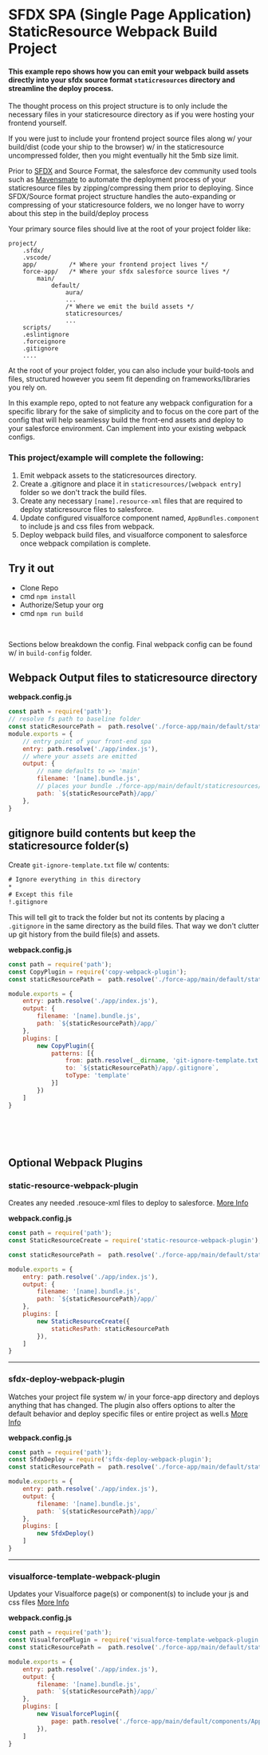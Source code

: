 # SFDX SPA (Single Page Application) StaticResource Webpack Build Project

#### This example repo shows how you can emit your webpack build assets directly into your sfdx source format `staticresources` directory and streamline the deploy process.

The thought process on this project structure is to only include the necessary files in your staticresource directory as if you were hosting your frontend yourself. 

If you were just to include your frontend project source files along w/ your build/dist (code your ship to the browser) w/ in the staticresource uncompressed folder, then you might eventually hit the 5mb size limit.

Prior to [SFDX](https://developer.salesforce.com/tools/sfdxcli) and Source Format, the salesforce dev community used tools such as [Mavensmate](https://github.com/joeferraro/MavensMate-SublimeText) to automate the deployment process of your staticresource files by zipping/compressing them prior to deploying. Since SFDX/Source format project structure handles the auto-expanding or compressing of your staticresource folders, we no longer have to worry about this step in the build/deploy process

Your primary source files should live at the root of your project folder like:
```text
project/
    .sfdx/
    .vscode/
    app/         /* Where your frontend project lives */
    force-app/   /* Where your sfdx salesforce source lives */
        main/
            default/
                aura/
                ...
                /* Where we emit the build assets */
                staticresources/ 
                ...
    scripts/
    .eslintignore
    .forceignore
    .gitignore
    ....
```

At the root of your project folder, you can also include your build-tools and files, structured however you seem fit depending on frameworks/libraries you rely on.

In this example repo, opted to not feature any webpack configuration for a specific library for the sake of simplicity and to focus on the core part of the config that will help seamlessy build the front-end assets and deploy to your salesforce environment. Can implement into your existing webpack configs.

### This project/example will complete the following:

1) Emit webpack assets to the staticresources directory.
2) Create a .gitignore and place it in `staticresources/[webpack entry]` folder so we don't track the build files.
3) Create any necessary `[name].resource-xml` files that are required to deploy staticresource files to salesforce.
4) Update configured visualforce component named, `AppBundles.component` to include js and css files from webpack.
5) Deploy webpack build files, and visualforce component to salesforce once webpack compilation is complete.

## Try it out

* Clone Repo
* cmd `npm install`
* Authorize/Setup your org
* cmd `npm run build`


<br/>

Sections below breakdown the config.
Final webpack config can be found w/ in `build-config` folder. 

## Webpack Output files to staticresource directory
**webpack.config.js** 

```js
const path = require('path');
// resolve fs path to baseline folder
const staticResourcePath =  path.resolve('./force-app/main/default/staticresources/');
module.exports = {
    // entry point of your front-end spa
    entry: path.resolve('./app/index.js'),
    // where your assets are emitted
    output: {
        // name defaults to => 'main'
        filename: '[name].bundle.js',
        // places your bundle ./force-app/main/default/staticresources/app/...
        path: `${staticResourcePath}/app/`
    },
}
```


## gitignore build contents but keep the staticresource folder(s)

Create `git-ignore-template.txt` file w/ contents:
```txt
# Ignore everything in this directory
*
# Except this file
!.gitignore
```
This will tell git to track the folder but not its contents by placing a `.gitignore` in the same directory as the build files. That way we don't clutter up git history from the build file(s) and assets.

**webpack.config.js** 
```js
const path = require('path');
const CopyPlugin = require('copy-webpack-plugin');
const staticResourcePath =  path.resolve('./force-app/main/default/staticresources/');

module.exports = {
    entry: path.resolve('./app/index.js'),
    output: {
        filename: '[name].bundle.js',
        path: `${staticResourcePath}/app/`
    },
    plugins: [
        new CopyPlugin({
            patterns: [{
                from: path.resolve(__dirname, 'git-ignore-template.txt'),
                to: `${staticResourcePath}/app/.gitignore`,
                toType: 'template'
            }]
        })
    ]
}
```

<br/><br/><br/>

## Optional Webpack Plugins

### static-resource-webpack-plugin
Creates any needed .resouce-xml files to deploy to salesforce. [More Info](https://github.com/mjyocca/static-resource-webpack-plugin#readme)

**webpack.config.js** 

```js
const path = require('path');
const StaticResourceCreate = require('static-resource-webpack-plugin');

const staticResourcePath =  path.resolve('./force-app/main/default/staticresources/');

module.exports = {
    entry: path.resolve('./app/index.js'),
    output: {
        filename: '[name].bundle.js',
        path: `${staticResourcePath}/app/`
    },
    plugins: [
        new StaticResourceCreate({
            staticResPath: staticResourcePath
        }),
    ]
}
```
<hr/>

### sfdx-deploy-webpack-plugin
Watches your project file system w/ in your force-app directory and deploys anything that has changed. The plugin also offers options to alter the default behavior and deploy specific files or entire project as well.s [More Info](https://github.com/mjyocca/sfdx-deploy-webpack-plugin)

**webpack.config.js** 

```js
const path = require('path');
const SfdxDeploy = require('sfdx-deploy-webpack-plugin');
const staticResourcePath =  path.resolve('./force-app/main/default/staticresources/');

module.exports = {
    entry: path.resolve('./app/index.js'),
    output: {
        filename: '[name].bundle.js',
        path: `${staticResourcePath}/app/`
    },
    plugins: [
        new SfdxDeploy()
    ]
}
```


<hr>

### visualforce-template-webpack-plugin 
Updates your Visualforce page(s) or component(s) to include your js and css files [More Info](https://github.com/mjyocca/visualforce-template-webpack-plugin)

**webpack.config.js** 

```js
const path = require('path');
const VisualforcePlugin = require('visualforce-template-webpack-plugin');
const staticResourcePath =  path.resolve('./force-app/main/default/staticresources/');

module.exports = {
    entry: path.resolve('./app/index.js'),
    output: {
        filename: '[name].bundle.js',
        path: `${staticResourcePath}/app/`
    },
    plugins: [
        new VisualforcePlugin({
            page: path.resolve('./force-app/main/default/components/AppBundles.component')
        }),
    ]
}
```